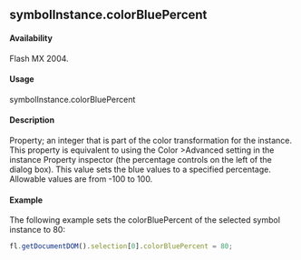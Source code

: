 ## symbolInstance.colorBluePercent

#### Availability

Flash MX 2004.

#### Usage

symbolInstance.colorBluePercent

#### Description

Property; an integer that is part of the color transformation for the instance. This property is equivalent to using the Color >Advanced setting in the instance Property inspector (the percentage controls on the left of the dialog box). This value sets the blue values to a specified percentage. Allowable values are from -100 to 100.

#### Example

The following example sets the colorBluePercent of the selected symbol instance to 80:

```javascript
fl.getDocumentDOM().selection[0].colorBluePercent = 80;

```